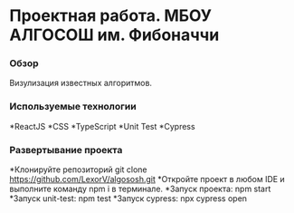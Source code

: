 # Проектная работа. МБОУ АЛГОСОШ им. Фибоначчи
### Обзор
Визулизация известных алгоритмов.
### Используемые технологии
*ReactJS
*CSS
*TypeScript
*Unit Test
*Cypress
### Развертывание проекта
*Клонируйте репозиторий git clone https://github.com/LexorV/algososh.git
*Откройте проект в любом IDE и выполните команду npm i в терминале. 
*Запуск проекта: npm start
*Запуск unit-test: npm test
*Запуск cypress: npx cypress open 

